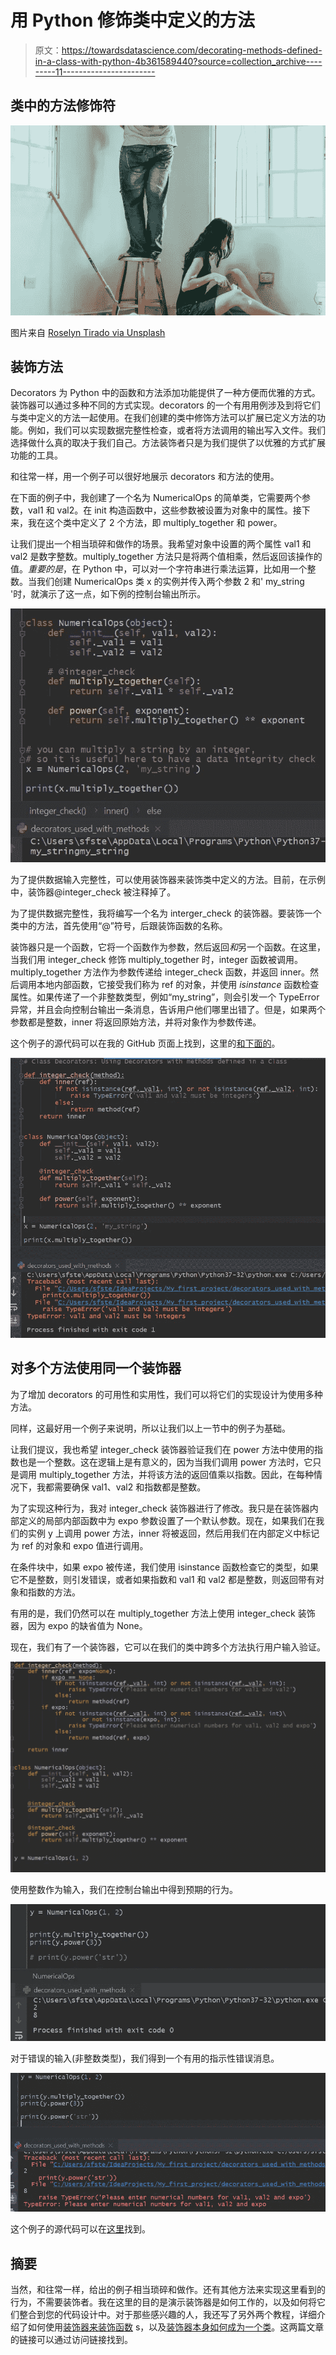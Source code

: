 # 用 Python 修饰类中定义的方法

> 原文：<https://towardsdatascience.com/decorating-methods-defined-in-a-class-with-python-4b361589440?source=collection_archive---------11----------------------->

## 类中的方法修饰符

![](img/93a04527f8d16225d06020c4255acea6.png)

图片来自 [Roselyn Tirado via Unsplash](https://unsplash.com/photos/cqAX2wlK-Yw)

## 装饰方法

Decorators 为 Python 中的函数和方法添加功能提供了一种方便而优雅的方式。装饰器可以通过多种不同的方式实现。decorators 的一个有用用例涉及到将它们与类中定义的方法一起使用。在我们创建的类中修饰方法可以扩展已定义方法的功能。例如，我们可以实现数据完整性检查，或者将方法调用的输出写入文件。我们选择做什么真的取决于我们自己。方法装饰者只是为我们提供了以优雅的方式扩展功能的工具。

和往常一样，用一个例子可以很好地展示 decorators 和方法的使用。

在下面的例子中，我创建了一个名为 NumericalOps 的简单类，它需要两个参数，val1 和 val2。在 init 构造函数中，这些参数被设置为对象中的属性。接下来，我在这个类中定义了 2 个方法，即 multiply_together 和 power。

让我们提出一个相当琐碎和做作的场景。我希望对象中设置的两个属性 val1 和 val2 是数字整数。multiply_together 方法只是将两个值相乘，然后返回该操作的值。*重要的是*，在 Python 中，可以对一个字符串进行乘法运算，比如用一个整数。当我们创建 NumericalOps 类 x 的实例并传入两个参数 2 和' my_string '时，就演示了这一点，如下例的控制台输出所示。

![](img/b748a8e01ca888fac308e725565bd1d9.png)

为了提供数据输入完整性，可以使用装饰器来装饰类中定义的方法。目前，在示例中，装饰器@integer_check 被注释掉了。

为了提供数据完整性，我将编写一个名为 interger_check 的装饰器。要装饰一个类中的方法，首先使用“@”符号，后跟装饰函数的名称。

装饰器只是一个函数，它将一个函数作为参数，然后返回*和*另一个函数。在这里，当我们用 integer_check 修饰 multiply_together 时，integer 函数被调用。multiply_together 方法作为参数传递给 integer_check 函数，并返回 inner。然后调用本地内部函数，它接受我们称为 ref 的对象，并使用 *isinstance* 函数检查属性。如果传递了一个非整数类型，例如“my_string”，则会引发一个 TypeError 异常，并且会向控制台输出一条消息，告诉用户他们哪里出错了。但是，如果两个参数都是整数，inner 将返回原始方法，并将对象作为参数传递。

这个例子的源代码可以在我的 GitHub 页面上找到，这里的[和下面的](https://gist.github.com/StephenFordham/549b6796a98951b891b60eece58deceb)。

![](img/9a236c05fa93939372ffe9b80b168f41.png)

## 对多个方法使用同一个装饰器

为了增加 decorators 的可用性和实用性，我们可以将它们的实现设计为使用多种方法。

同样，这最好用一个例子来说明，所以让我们以上一节中的例子为基础。

让我们提议，我也希望 integer_check 装饰器验证我们在 power 方法中使用的指数也是一个整数。这在逻辑上是有意义的，因为当我们调用 power 方法时，它只是调用 multiply_together 方法，并将该方法的返回值乘以指数。因此，在每种情况下，我都需要确保 val1、val2 和指数都是整数。

为了实现这种行为，我对 integer_check 装饰器进行了修改。我只是在装饰器内部定义的局部内部函数中为 expo 参数设置了一个默认参数。现在，如果我们在我们的实例 y 上调用 power 方法，inner 将被返回，然后用我们在内部定义中标记为 ref 的对象和 expo 值进行调用。

在条件块中，如果 expo 被传递，我们使用 isinstance 函数检查它的类型，如果它不是整数，则引发错误，或者如果指数和 val1 和 val2 都是整数，则返回带有对象和指数的方法。

有用的是，我们仍然可以在 multiply_together 方法上使用 integer_check 装饰器，因为 expo 的缺省值为 None。

现在，我们有了一个装饰器，它可以在我们的类中跨多个方法执行用户输入验证。

![](img/fe6d8892cb41eaff453f7a2cc4e8b3ca.png)

使用整数作为输入，我们在控制台输出中得到预期的行为。

![](img/0b5f0173cfe95eefb3430e46c42a190b.png)

对于错误的输入(非整数类型)，我们得到一个有用的指示性错误消息。

![](img/4ed1ce3eee1679502d4c234503e1f6e7.png)

这个例子的源代码可以在[这里](https://gist.github.com/StephenFordham/07550fdd967bc049aa8ec659c36f4633)找到。

## 摘要

当然，和往常一样，给出的例子相当琐碎和做作。还有其他方法来实现这里看到的行为，不需要装饰者。我在这里的目的是演示装饰器是如何工作的，以及如何将它们整合到您的代码设计中。对于那些感兴趣的人，我还写了另外两个教程，详细介绍了如何使用[装饰器来装饰函数](/how-to-use-decorators-in-python-by-example-b398328163b) s，以及[装饰器本身如何成为一个类](/using-class-decorators-in-python-2807ef52d273)。这两篇文章的链接可以通过访问链接找到。